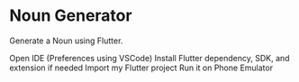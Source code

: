 # Noun Generator

Generate a Noun using Flutter.

Open IDE (Preferences using VSCode)
Install Flutter dependency, SDK, and extension if needed
Import my Flutter project
Run it on Phone Emulator
